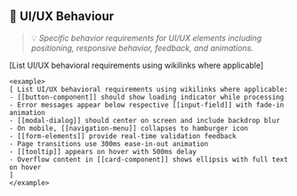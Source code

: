 ## 🎨 UI/UX Behaviour
> 💡 *Specific behavior requirements for UI/UX elements including positioning, responsive behavior, feedback, and animations.*

[List UI/UX behavioral requirements using wikilinks where applicable]

```
<example>
[ List UI/UX behavioral requirements using wikilinks where applicable:
- [[button-component]] should show loading indicator while processing
- Error messages appear below respective [[input-field]] with fade-in animation
- [[modal-dialog]] should center on screen and include backdrop blur
- On mobile, [[navigation-menu]] collapses to hamburger icon
- [[form-elements]] provide real-time validation feedback
- Page transitions use 300ms ease-in-out animation
- [[tooltip]] appears on hover with 500ms delay
- Overflow content in [[card-component]] shows ellipsis with full text on hover
]
</example>
```
